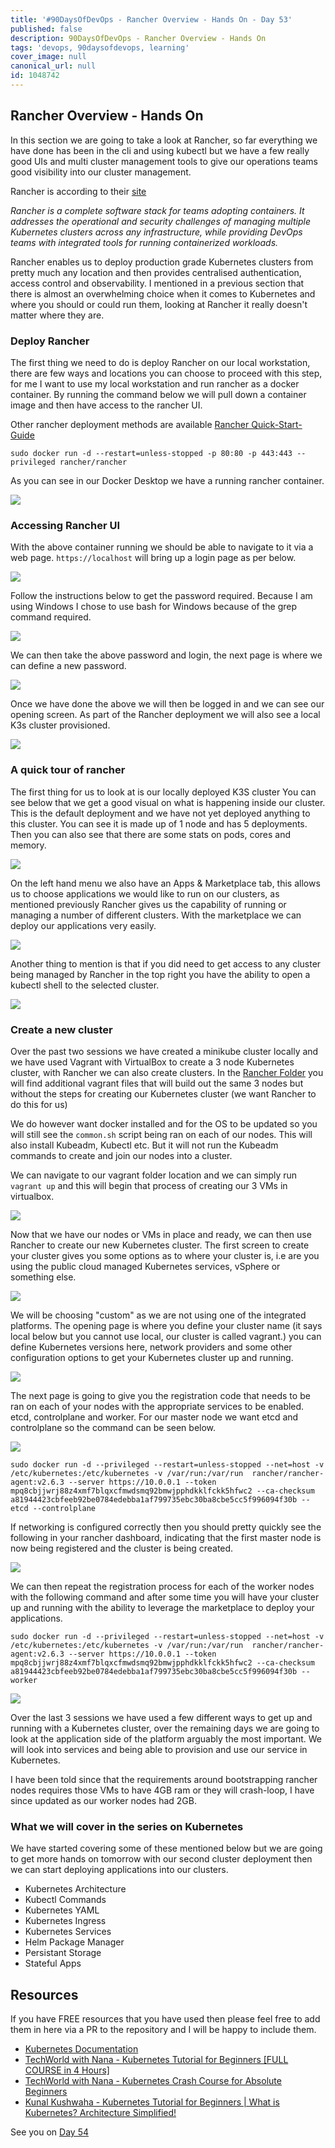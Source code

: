 ```yaml
---
title: '#90DaysOfDevOps - Rancher Overview - Hands On - Day 53'
published: false
description: 90DaysOfDevOps - Rancher Overview - Hands On
tags: 'devops, 90daysofdevops, learning'
cover_image: null
canonical_url: null
id: 1048742
---
```

## Rancher Overview - Hands On

In this section we are going to take a look at Rancher, so far everything we have done has been in the cli and using kubectl but we have  a few really good UIs and multi cluster management tools to give our operations teams  good visibility into our cluster management. 

Rancher is according to their [site](https://rancher.com/)

*Rancher is a complete software stack for teams adopting containers. It addresses the operational and security challenges of managing multiple Kubernetes clusters across any infrastructure, while providing DevOps teams with integrated tools for running containerized workloads.*

Rancher enables us to deploy production grade Kubernetes clusters from pretty much any location and then provides centralised authentication, access control and observability. I mentioned in a previous section that there is almost an overwhelming choice when it comes to Kubernetes and where you should or could run them, looking at Rancher it really doesn't matter where they are. 

### Deploy Rancher

The first thing we need to do is deploy Rancher on our local workstation, there are few ways and locations you can choose to proceed with this step, for me I want to use my local workstation and run rancher as a docker container. By running the command below we will pull down a container image and then have access to the rancher UI.  

Other rancher deployment methods are available [Rancher Quick-Start-Guide](https://rancher.com/docs/rancher/v2.6/en/quick-start-guide/deployment/)

`sudo docker run -d --restart=unless-stopped -p 80:80 -p 443:443 --privileged rancher/rancher`

As you can see in our Docker Desktop we have a running rancher container. 

![](Images/Day53_Kubernetes1.png)

### Accessing Rancher UI

With the above container running we should be able to navigate to it via a web page. `https://localhost` will bring up a login page as per below. 

![](Images/Day53_Kubernetes2.png)

Follow the instructions below to get the password required. Because I am using Windows I chose to use bash for Windows because of the grep command required. 

![](Images/Day53_Kubernetes3.png)

We can then take the above password and login, the next page is where we can define a new password. 

![](Images/Day53_Kubernetes4.png)

Once we have done the above we will then be logged in and we can see our opening screen. As part of the Rancher deployment we will also see a local K3s cluster provisioned. 

![](Images/Day53_Kubernetes5.png)

### A quick tour of rancher

The first thing for us to look at is our locally deployed K3S cluster You can see below that we get a good visual on what is happening inside our cluster. This is the default deployment and we have not yet deployed anything to this cluster. You can see it is made up of 1 node and has 5 deployments. Then you can also see that there are some stats on pods, cores and memory.  

![](Images/Day53_Kubernetes6.png)

On the left hand menu we also have an Apps & Marketplace tab, this allows us to choose applications we would like to run on our clusters, as mentioned previously Rancher gives us the capability of running or managing a number of different clusters. With the marketplace we can deploy our applications very easily.  

![](Images/Day53_Kubernetes7.png)

Another thing to mention is that if you did need to get access to any cluster being managed by Rancher in the top right you have the ability to open a kubectl shell to the selected cluster. 

![](Images/Day53_Kubernetes8.png)

### Create a new cluster

Over the past two sessions we have created a minikube cluster locally and we have used Vagrant with VirtualBox to create a 3 node Kubernetes cluster, with Rancher we can also create clusters. In the [Rancher Folder](Days/Kubernetes/Rancher) you will find additional vagrant files that will build out the same 3 nodes but without the steps for creating our Kubernetes cluster (we want Rancher to do this for us)

We do however want docker installed and for the OS to be updated so you will still see the `common.sh` script being ran on each of our nodes. This will also install Kubeadm, Kubectl etc. But it will not run the Kubeadm commands to create and join our nodes into a cluster. 

We can navigate to our vagrant folder location and we can simply run `vagrant up` and this will begin that process of creating our 3 VMs in virtualbox. 

![](Images/Day53_Kubernetes9.png)

Now that we have our nodes or VMs in place and ready, we can then use Rancher to create our new Kubernetes cluster. The first screen to create your cluster gives you some options as to where your cluster is, i.e are you using the public cloud managed Kubernetes services, vSphere or something else. 

![](Images/Day53_Kubernetes10.png)

We will be choosing "custom" as we are not using one of the integrated platforms. The opening page is where you define your cluster name (it says local below but you cannot use local, our cluster is called vagrant.) you can define Kubernetes versions here, network providers and some other configuration options to get your Kubernetes cluster up and running. 

![](Images/Day53_Kubernetes11.png)

The next page is going to give you the registration code that needs to be ran on each of your nodes with the appropriate services to be enabled. etcd, controlplane and worker. For our master node we want etcd and controlplane so the command can be seen below. 

![](Images/Day53_Kubernetes12.png)

```
sudo docker run -d --privileged --restart=unless-stopped --net=host -v /etc/kubernetes:/etc/kubernetes -v /var/run:/var/run  rancher/rancher-agent:v2.6.3 --server https://10.0.0.1 --token mpq8cbjjwrj88z4xmf7blqxcfmwdsmq92bmwjpphdkklfckk5hfwc2 --ca-checksum a81944423cbfeeb92be0784edebba1af799735ebc30ba8cbe5cc5f996094f30b --etcd --controlplane
```

If networking is configured correctly then you should pretty quickly see the following in your rancher dashboard, indicating that the first master node is now being registered and the cluster is being created. 

![](Images/Day53_Kubernetes13.png)

We can then repeat the registration process for each of the worker nodes with the following command and after some time you will have your cluster up and running with the ability to leverage the marketplace to deploy your applications. 

```
sudo docker run -d --privileged --restart=unless-stopped --net=host -v /etc/kubernetes:/etc/kubernetes -v /var/run:/var/run  rancher/rancher-agent:v2.6.3 --server https://10.0.0.1 --token mpq8cbjjwrj88z4xmf7blqxcfmwdsmq92bmwjpphdkklfckk5hfwc2 --ca-checksum a81944423cbfeeb92be0784edebba1af799735ebc30ba8cbe5cc5f996094f30b --worker
```

![](Images/Day53_Kubernetes14.png)

Over the last 3 sessions we have used a few different ways to get up and running with a Kubernetes cluster, over the remaining days we are going to look at the application side of the platform arguably the most important. We will look into services and being able to provision and use our service in Kubernetes. 

I have been told since that the requirements around bootstrapping rancher nodes requires those VMs to have 4GB ram or they will crash-loop, I have since updated as our worker nodes had 2GB. 

### What we will cover in the series on Kubernetes 

We have started covering some of these mentioned below but we are going to get more hands on tomorrow with our second cluster deployment then we can start deploying applications into our clusters. 

- Kubernetes Architecture 
- Kubectl Commands 
- Kubernetes YAML 
- Kubernetes Ingress 
- Kubernetes Services
- Helm Package Manager 
- Persistant Storage 
- Stateful Apps 

## Resources 

If you have FREE resources that you have used then please feel free to add them in here via a PR to the repository and I will be happy to include them. 

- [Kubernetes Documentation](https://kubernetes.io/docs/home/)
- [TechWorld with Nana - Kubernetes Tutorial for Beginners [FULL COURSE in 4 Hours]](https://www.youtube.com/watch?v=X48VuDVv0do)
- [TechWorld with Nana - Kubernetes Crash Course for Absolute Beginners](https://www.youtube.com/watch?v=s_o8dwzRlu4)
- [Kunal Kushwaha - Kubernetes Tutorial for Beginners | What is Kubernetes? Architecture Simplified!](https://www.youtube.com/watch?v=KVBON1lA9N8)

See you on [Day 54](day54.md) 
